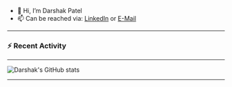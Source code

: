 - 👋 Hi, I’m Darshak Patel
- 📫 Can be reached via: [LinkedIn](https://www.linkedin.com/in/darshakpatel5/) or [E-Mail](da26pate@uwaterloo.ca)

<!-- <p align="left"> <img src="https://komarev.com/ghpvc/?username=theshak5&label=Profile%20views&color=0e75b6&style=flat" alt="theshak5" /> </p> -->
---

### :zap: Recent Activity

<!--START_SECTION:activity-->
<!--END_SECTION:activity-->
---

![Darshak's GitHub stats](https://github-readme-stats-dun-sigma.vercel.app/api?username=TheShak5&theme=onedark&show_icons=true)

---

<!--
**TheShak5/TheShak5** is a ✨ _special_ ✨ repository because its `README.md` (this file) appears on your GitHub profile.

Here are some ideas to get you started:
- 👀 I’m interested in using machine and deep learning for the automated analysis of biological datasets.
- 🔭 I’m currently working on ...
- 🌱 I’m currently learning ...
- 👯 I’m looking to collaborate on ...
- 🤔 I’m looking for help with ...
- 💬 Ask me about ...
- 📫 How to reach me: ...
- 😄 Pronouns: ...
- ⚡ Fun fact: ...
-->
